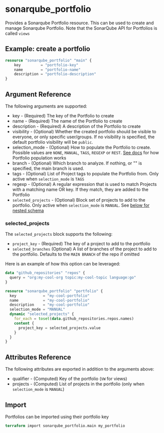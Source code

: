 # sonarqube_portfolio
Provides a Sonarqube Portfolio resource. This can be used to create and manage Sonarqube Portfolio. Note that the SonarQube API for Portfolios is called ``views`` 

## Example: create a portfolio
```terraform
resource "sonarqube_portfolio" "main" {
    key         = "portfolio-key"
    name        = "portfolio-name"
    description = "portfolio-description"
}
```

## Argument Reference
The following arguments are supported:

- key - (Required) The key of the Portfolio to create
- name - (Required) The name of the Portfolio to create
- description - (Required) A description of the Portfolio to create
- visibility - (Optional) Whether the created portfolio should be visible to everyone, or only specific user/groups. If no visibility is specified, the default portfolio visibility will be `public`.
- selection_mode - (Optional) How to populate the Portfolio to create. Possible values are ``NONE``, ``MANUAL``, ``TAGS``, ``REGEXP`` or ``REST``. [See docs](https://docs.sonarqube.org/9.8/project-administration/managing-portfolios/#populating-portfolios) for how Portfolio population works
- branch - (Optional) Which branch to analyze. If nothing, or "" is specified, the main branch is used.
- tags - (Optional) List of Project tags to populate the Portfolio from. Only active when `selection_mode` is `TAGS`
- regexp - (Optional) A regular expression that is used to match Projects with a matching name OR key. If they match, they are added to the Portfolio
- ``selected_projects`` - (Optional) Block set of projects to add to the portfolio. Only active when `selection_mode` is `MANUAL`. See [below for nested schema](#selected_projects)

### selected_projects

The `selected_projects` block supports the following:

* `project_key` - (Required) The key of a project to add to the portfolio
* `selected_branches` (Optional) A list of branches of the project to add to the portfolio. Defaults to the `MAIN BRANCH` of the repo if omitted

Here is an example of how this option can be leveraged:

```terraform
data "github_repositories" "repos" {
  query = "org:my-cool-org topic:my-cool-topic language:go"
}

resource "sonarqube_portfolio" "portfolio" {
  key            = "my-cool-portfolio"
  name           = "my-cool-portfolio"
  description    = "my-cool-portfolio"
  selection_mode = "MANUAL"
  dynamic "selected_projects" {
    for_each = toset(data.github_repositories.repos.names)
    content {
      project_key = selected_projects.value
    }
  }
}
```

## Attributes Reference
The following attributes are exported in addition to the arguments above:
- qualifier - (Computed) Key of the portfolio (`VW` for views)
- projects - (Computed) List of projects in the portfolio (only when `selection_mode` is `MANUAL`)

## Import 
Portfolios can be imported using their portfolio key

```terraform
terraform import sonarqube_portfolio.main my_portfolio
```

